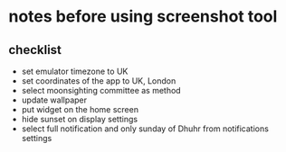 # notes before using screenshot tool

## checklist

- set emulator timezone to UK
- set coordinates of the app to UK, London
- select moonsighting committee as method
- update wallpaper
- put widget on the home screen
- hide sunset on display settings
- select full notification and only sunday of Dhuhr from notifications settings
